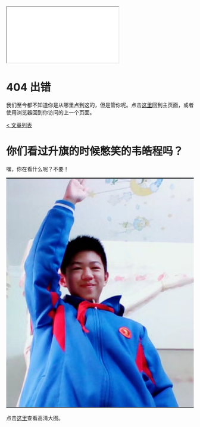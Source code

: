 <iframe src="/head/archived.html"></iframe>

# 404 出错

我们至今都不知道你是从哪里点到这的，但是管你呢。点击[这里](/)回到主页面，或者使用浏览器回到你访问的上一个页面。













































































[< 文章列表](/)

# 你们看过升旗的时候憋笑的韦皓程吗？

嘿，你在看什么呢？不要！

![图片](/res/raiseHand.png)

点击[这里](/res/raiseHand.png)查看高清大图。